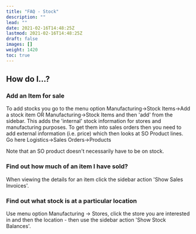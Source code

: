 ```yaml
---
title: "FAQ - Stock"
description: ""
lead: ""
date: 2021-02-16T14:48:25Z
lastmod: 2021-02-16T14:48:25Z
draft: false
images: []
weight: 1420
toc: true
---
```


## How do I...?

### Add an Item for sale

To add stocks you go to the menu option Manufacturing->Stock Items->Add a stock item OR Manufacturing->Stock Items and then 'add' from the sidebar. This adds the 'internal' stock information for stores and manufacturing purposes. To get them into sales orders then you need to add external information (i.e. price) which then looks at SO Product lines. Go here Logistics->Sales Orders->Products

Note that an SO product doesn't necessarily have to be on stock.

### Find out how much of an item I have sold?

When viewing the details for an item click the sidebar action 'Show Sales Invoices'.

### Find out what stock is at a particular location

Use menu option Manufacturing -> Stores, click the store you are interested in and then the location - then use the sidebar action 'Show Stock Balances'.
